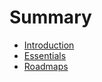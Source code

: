 # Summary

* [Introduction](README.md)
* [Essentials](essentials.md)
* [Roadmaps](roadmaps/README.md)

